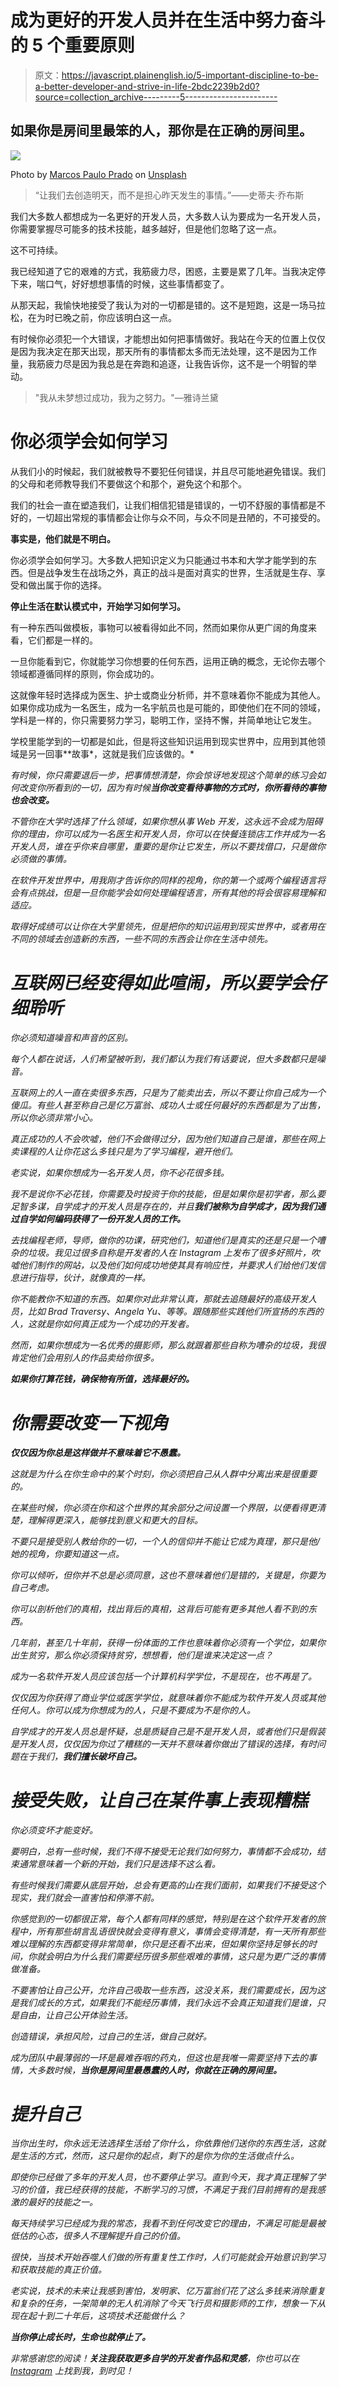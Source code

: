 # 成为更好的开发人员并在生活中努力奋斗的 5 个重要原则

> 原文：<https://javascript.plainenglish.io/5-important-discipline-to-be-a-better-developer-and-strive-in-life-2bdc2239b2d0?source=collection_archive---------5----------------------->

## 如果你是房间里最笨的人，那你是在正确的房间里。

![](img/accfc188b107649c0aa4167f62a3fa24.png)

Photo by [Marcos Paulo Prado](https://unsplash.com/@tiomp?utm_source=unsplash&utm_medium=referral&utm_content=creditCopyText) on [Unsplash](https://unsplash.com/@annadayadev/likes?utm_source=unsplash&utm_medium=referral&utm_content=creditCopyText)

> “让我们去创造明天，而不是担心昨天发生的事情。”——史蒂夫·乔布斯

我们大多数人都想成为一名更好的开发人员，大多数人认为要成为一名开发人员，你需要掌握尽可能多的技术技能，越多越好，但是他们忽略了这一点。

这不可持续。

我已经知道了它的艰难的方式，我筋疲力尽，困惑，主要是累了几年。当我决定停下来，喘口气，好好想想事情的时候，这些事情都变了。

从那天起，我愉快地接受了我认为对的一切都是错的。这不是短跑，这是一场马拉松，在为时已晚之前，你应该明白这一点。

有时候你必须犯一个大错误，才能想出如何把事情做好。我站在今天的位置上仅仅是因为我决定在那天出现，那天所有的事情都太多而无法处理，这不是因为工作量，我筋疲力尽是因为我总是在奔跑和追逐，让我告诉你，这不是一个明智的举动。

> "我从未梦想过成功，我为之努力。"—雅诗兰黛

# 你必须学会如何学习

从我们小的时候起，我们就被教导不要犯任何错误，并且尽可能地避免错误。我们的父母和老师教导我们不要做这个和那个，避免这个和那个。

我们的社会一直在塑造我们，让我们相信犯错是错误的，一切不舒服的事情都是不好的，一切超出常规的事情都会让你与众不同，与众不同是丑陋的，不可接受的。

**事实是，他们就是不明白。**

你必须学会如何学习。大多数人把知识定义为只能通过书本和大学才能学到的东西。但是战争发生在战场之外，真正的战斗是面对真实的世界，生活就是生存、享受和做出属于你的选择。

**停止生活在默认模式中，开始学习如何学习。**

有一种东西叫做模板，事物可以被看得如此不同，然而如果你从更广阔的角度来看，它们都是一样的。

一旦你能看到它，你就能学习你想要的任何东西，运用正确的概念，无论你去哪个领域都遵循同样的原则，你会成功的。

这就像年轻时选择成为医生、护士或商业分析师，并不意味着你不能成为其他人。如果你成功成为一名医生，成为一名宇航员也是可能的，即使他们在不同的领域，学科是一样的，你只需要努力学习，聪明工作，坚持不懈，并简单地让它发生。

学校里能学到的一切都是如此，但是将这些知识运用到现实世界中，应用到其他领域是另一回事**故事*，这就是我们应该做的。*

*有时候，你只需要退后一步，把事情想清楚，你会惊讶地发现这个简单的练习会如何改变你所看到的一切，因为有时候**当你改变看待事物的方式时，你所看待的事物也会改变。***

*不管你在大学时选择了什么领域，如果你想从事 Web 开发，这永远不会成为阻碍你的理由，你可以成为一名医生和开发人员，你可以在快餐连锁店工作并成为一名开发人员，谁在乎你来自哪里，重要的是你让它发生，所以不要找借口，只是做你必须做的事情。*

*在软件开发世界中，用我刚才告诉你的同样的视角，你的第一个或两个编程语言将会有点挑战，但是一旦你能学会如何处理编程语言，所有其他的将会很容易理解和适应。*

*取得好成绩可以让你在大学里领先，但是把你的知识运用到现实世界中，或者用在不同的领域去创造新的东西，一些不同的东西会让你在生活中领先。*

# *互联网已经变得如此喧闹，所以要学会仔细聆听*

*你必须知道噪音和声音的区别。*

*每个人都在说话，人们希望被听到，我们都认为我们有话要说，但大多数都只是噪音。*

*互联网上的人一直在卖很多东西，只是为了能卖出去，所以不要让你自己成为一个傻瓜。有些人甚至称自己是亿万富翁、成功人士或任何最好的东西都是为了出售，所以你必须非常小心。*

*真正成功的人不会吹嘘，他们不会做得过分，因为他们知道自己是谁，那些在网上卖课程的人让你花这么多钱只是为了学习编程，避开他们。*

*老实说，如果你想成为一名开发人员，你不必花很多钱。*

*我不是说你不必花钱，你需要及时投资于你的技能，但是如果你是初学者，那么要足智多谋，自学成才的开发人员是存在的，并且**我们被称为自学成才，因为我们通过自学如何编码获得了一份开发人员的工作。***

*去找编程老师，导师，做你的功课，研究他们，知道他们是真实的还是只是一个嘈杂的垃圾。我见过很多自称是开发者的人在 Instagram 上发布了很多好照片，吹嘘他们制作的网站，以及他们如何成功地使其具有响应性，并要求人们给他们发信息进行指导，伙计，就像真的一样。*

*你不能教你不知道的东西。如果你对此非常认真，那就去追随最好的高级开发人员，比如 Brad Traversy、Angela Yu、等等。跟随那些实践他们所宣扬的东西的人，这就是你如何真正成为一个成功的开发者。*

*然而，如果你想成为一名优秀的摄影师，那么就跟着那些自称为嘈杂的垃圾，我很肯定他们会用别人的作品卖给你很多。*

***如果你打算花钱，确保物有所值，选择最好的。***

# *你需要改变一下视角*

***仅仅因为你总是这样做并不意味着它不愚蠢。***

*这就是为什么在你生命中的某个时刻，你必须把自己从人群中分离出来是很重要的。*

*在某些时候，你必须在你和这个世界的其余部分之间设置一个界限，以便看得更清楚，理解得更深入，能够找到意义和更大的目标。*

*不要只是接受别人教给你的一切，一个人的信仰并不能让它成为真理，那只是他/她的视角，你要知道这一点。*

*你可以倾听，但你并不总是必须同意，这也不意味着他们是错的，关键是，*你要为自己考虑*。*

*你可以剖析他们的真相，找出背后的真相，这背后可能有更多其他人看不到的东西。*

*几年前，甚至几十年前，获得一份体面的工作也意味着你必须有一个学位，如果你出生贫穷，那么你必须保持贫穷，想想看，他们是谁来决定这一点？*

*成为一名软件开发人员应该包括一个计算机科学学位，不是现在，也不再是了。*

*仅仅因为你获得了商业学位或医学学位，就意味着你不能成为软件开发人员或其他任何人。你可以成为你想成为的人，只是不要成为不是你的人。*

*自学成才的开发人员总是怀疑，总是质疑自己是不是开发人员，或者他们只是假装是开发人员，仅仅因为你过了糟糕的一天并不意味着你做出了错误的选择，有时问题在于我们，**我们擅长破坏自己。***

# *接受失败，让自己在某件事上表现糟糕*

*你必须变坏才能变好。*

*要明白，总有一些时候，我们不得不接受无论我们如何努力，事情都不会成功，结束通常意味着一个新的开始，我们只是选择不这么看。*

*有些时候我们需要从底层开始，总会有更高的山在我们面前，如果我们不接受这个现实，我们就会一直害怕和停滞不前。*

*你感觉到的一切都很正常，每个人都有同样的感觉，特别是在这个软件开发者的旅程中，所有那些胡言乱语很快就会变得有意义，事情会变得清楚，有一天所有那些难以理解的东西都变得非常简单，你只是还看不出来，但如果你坚持足够长的时间，你就会明白为什么我们需要经历很多那些艰难的事情，这只是为更广泛的事情做准备。*

*不要害怕让自己公开，允许自己吸取一些东西，这没关系，我们需要成长，因为这是我们成长的方式，如果我们不能经历事情，我们永远不会真正知道我们是谁，只是自由，让自己公开体验生活。*

*创造错误，承担风险，过自己的生活，做自己就好。*

*成为团队中最薄弱的一环是最难吞咽的药丸，但这也是我唯一需要坚持下去的事情，大多数时候，**当你是房间里最愚蠢的人时，你就在正确的房间里。***

# *提升自己*

*当你出生时，你永远无法选择生活给了你什么，你依靠他们送你的东西生活，这就是生活的方式，然而，这只是你的起点，剩下的是你为你的生活做点什么。*

*即使你已经做了多年的开发人员，也不要停止学习。直到今天，我才真正理解了学习的价值，我已经获得的技能，不断学习的习惯，不满足于我们目前拥有的是我感激的最好的技能之一。*

*每天持续学习已经成为我的常态，我看不到任何改变它的理由，不满足可能是最被低估的心态，很多人不理解提升自己的价值。*

*很快，当技术开始吞噬人们做的所有重复性工作时，人们可能就会开始意识到学习和获取技能的真正价值。*

*老实说，技术的未来让我感到害怕，发明家、亿万富翁们花了这么多钱来消除重复和复杂的任务，一架简单的无人机消除了今天飞行员和摄影师的工作，想象一下从现在起十到二十年后，这项技术还能做什么？*

***当你停止成长时，生命也就停止了。***

*非常感谢您的阅读！**关注我获取更多自学的开发者作品和灵感**，你也可以在 [Instagram](https://instagram.com/womencodes_) 上找到我，到时见！*